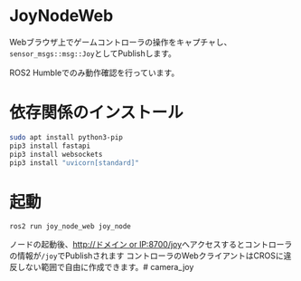 # JoyNodeWeb
Webブラウザ上でゲームコントローラの操作をキャプチャし、`sensor_msgs::msg::Joy`としてPublishします。

ROS2 Humbleでのみ動作確認を行っています。

# 依存関係のインストール
```bash
sudo apt install python3-pip
pip3 install fastapi
pip3 install websockets
pip3 install "uvicorn[standard]"
```

# 起動
```
ros2 run joy_node_web joy_node
```
ノードの起動後、[http://ドメイン or IP:8700/joy](http://127.0.0.1:8700/joy)へアクセスするとコントローラの情報が`/joy`でPublishされます
コントローラのWebクライアントはCROSに違反しない範囲で自由に作成できます。# camera_joy
